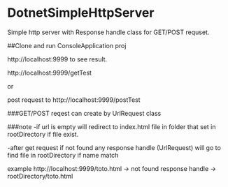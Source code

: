 # DotnetSimpleHttpServer
Simple http server with Response handle class for GET/POST requset.

##Clone and run ConsoleApplication proj

http://localhost:9999 to see result.

http://localhost:9999/getTest

or

post request to http://localhost:9999/postTest

###GET/POST reqest can create by UrlRequest class

###note 
-if url is empty will redirect to index.html file in folder that set in rootDirectory if file exist.

-after get request if not found any response handle (UrlRequest) will go to find file in rootDirectory if name match

example http://localhost:9999/toto.html -> not found response handle -> rootDirectory/toto.html
